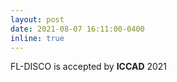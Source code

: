 ```yaml
---
layout: post
date: 2021-08-07 16:11:00-0400
inline: true
---
```

FL-DISCO is accepted by <b>ICCAD</b> 2021